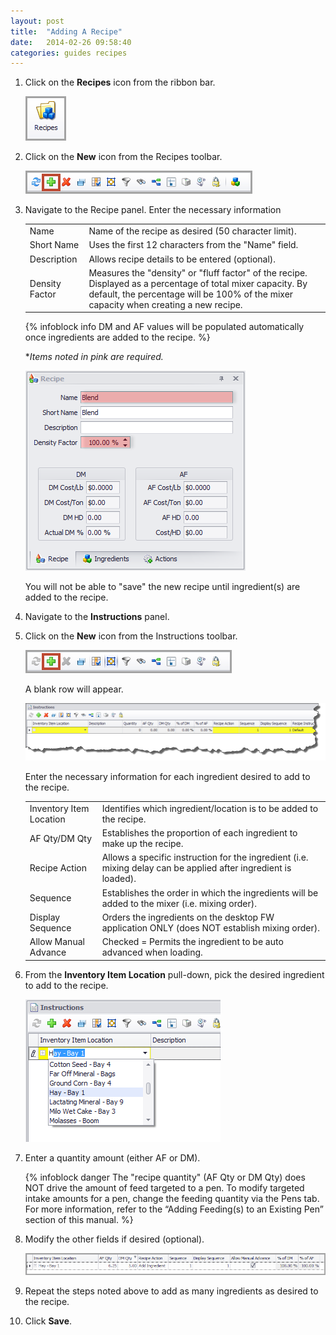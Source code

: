 ```yaml
---
layout: post
title:  "Adding A Recipe"
date:   2014-02-26 09:58:40
categories: guides recipes
---
```



1.	Click on the **Recipes** icon from the ribbon bar.

	![Recipe Icon](/assets/recipes/creating-a-recipe/recipes-icon.png)

2.	Click on the **New** icon from the Recipes toolbar.

	![New](/assets/recipes/creating-a-recipe/toolbar-new-highlighted.png)

3.	Navigate to the Recipe panel.  Enter the necessary information

	|   |   |
	|---|---|
	| Name | Name of the recipe as desired (50 character limit). |
	| Short Name | Uses the first 12 characters from the "Name" field. |
	| Description | Allows recipe details to be entered (optional). |
	| Density Factor | Measures the "density" or "fluff factor" of the recipe.  Displayed as a percentage of total mixer capacity.  By default, the percentage will be 100% of the mixer capacity when creating a new recipe. |

	{% infoblock info DM and AF values will be populated automatically once ingredients are added to the recipe. %}

	**Items noted in pink are required.*

	![Recipe Form](/assets/recipes/creating-a-recipe/recipe-form-required.png)

	You will not be able to "save" the new recipe until ingredient(s) are added to the recipe.

4.	Navigate to the **Instructions** panel.  

5.	Click on the **New** icon from the Instructions toolbar.

	![New Instructions](/assets/recipes/creating-a-recipe/toolbar-instructions-new-highlighted.png)

	A blank row will appear.

	![New Instruction Row](/assets/recipes/creating-a-recipe/new-instruction.png)

	Enter the necessary information for each ingredient desired to add to the recipe.

	|   |   |
	|---|---|
	| Inventory Item Location | Identifies which ingredient/location is to be added to the recipe. |
	| AF Qty/DM Qty | Establishes the proportion of each ingredient to make up the recipe. |
	| Recipe Action | Allows a specific instruction for the ingredient (i.e. mixing delay can be applied after ingredient is loaded). |
	| Sequence | Establishes the order in which the ingredients will be added to the mixer (i.e. mixing order). |
	| Display Sequence | Orders the ingredients on the desktop FW application ONLY (does NOT establish mixing order). |
	| Allow Manual Advance | Checked = Permits the ingredient to be auto advanced when loading. |


6.	From the **Inventory Item Location** pull-down, pick the desired ingredient to add to the recipe.

	![Ingredient Dropdown](/assets/recipes/creating-a-recipe/new-instruction-item-dropdown.png)

7.	Enter a quantity amount (either AF or DM).

	{% infoblock danger The "recipe quantity" (AF Qty or DM Qty) does NOT drive the amount of feed targeted to a pen.  To modify targeted intake amounts for a pen, change the feeding quantity via the Pens tab.  For more information, refer to the “Adding Feeding(s) to an Existing Pen” section of this manual. %}

8.	Modify the other fields if desired (optional).

	![Instruction Fields](/assets/recipes/creating-a-recipe/new-instruction-fields.png)

9.	Repeat the steps noted above to add as many ingredients as desired to the recipe.

10.	Click **Save**.
